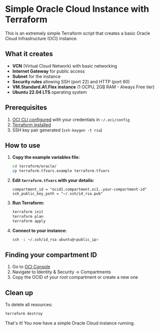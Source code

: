 # Simple Oracle Cloud Instance with Terraform

This is an extremely simple Terraform script that creates a basic Oracle Cloud Infrastructure (OCI) instance.

## What it creates

- **VCN** (Virtual Cloud Network) with basic networking
- **Internet Gateway** for public access
- **Subnet** for the instance
- **Security rules** allowing SSH (port 22) and HTTP (port 80)
- **VM.Standard.A1.Flex instance** (1 OCPU, 2GB RAM - Always Free tier)
- **Ubuntu 22.04 LTS** operating system

## Prerequisites

1. [OCI CLI configured](https://docs.oracle.com/en-us/iaas/Content/API/SDKDocs/cliinstall.htm) with your credentials in `~/.oci/config`
2. [Terraform installed](https://www.terraform.io/downloads.html)
3. SSH key pair generated (`ssh-keygen -t rsa`)

## How to use

1. **Copy the example variables file:**
   ```bash
   cd terraform/oracle/
   cp terraform.tfvars.example terraform.tfvars
   ```

2. **Edit `terraform.tfvars` with your details:**
   ```hcl
   compartment_id = "ocid1.compartment.oc1..your-compartment-id"
   ssh_public_key_path = "~/.ssh/id_rsa.pub"
   ```

3. **Run Terraform:**
   ```bash
   terraform init
   terraform plan
   terraform apply
   ```

4. **Connect to your instance:**
   ```bash
   ssh -i ~/.ssh/id_rsa ubuntu@<public_ip>
   ```

## Finding your compartment ID

1. Go to [OCI Console](https://cloud.oracle.com)
2. Navigate to Identity & Security → Compartments
3. Copy the OCID of your root compartment or create a new one

## Clean up

To delete all resources:
```bash
terraform destroy
```

That's it! You now have a simple Oracle Cloud instance running.
